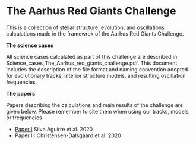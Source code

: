 # The Aarhus Red Giants Challenge

This is a collection of stellar structure, evolution, and oscillations calculations made in the framewrok of the Aarhus Red Giants Challenge. 

**The science cases**

All science cases calculated as part of this challenge are described in Science_cases_The_Aarhus_red_giants_challenge.pdf. This document includes the description of the file format and naming convention adopted for evolutionary tracks, interior structure models, and resulting oscillation frequencies.

**The papers**

Papers describing the calculations and main results of the challenge are given below. Please remember to cite them when using our tracks, models, or frequencies

* [Paper I](https://ui.adsabs.harvard.edu/abs/2019arXiv191204909S/abstract) Silva Aguirre et al. 2020
* Paper II: Christensen-Dalsgaard et al. 2020
